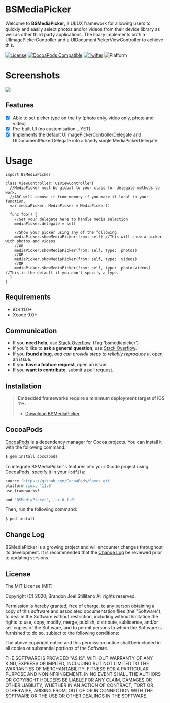 # BSMediaPicker

Welcome to **BSMediaPicker,** a UI/UX framework for allowing users to quickly and easily select photos and/or videos from their device library as well as other third party applications. The libary implements both a UIImagePickerController and a UIDocumentPickerViewController to achieve this.

[![License](https://img.shields.io/badge/license-MIT-lightgrey)](https://en.wikipedia.org/wiki/MIT_License)
[![CocoaPods Compatible](https://img.shields.io/badge/pod-v0.1.0-blue)](https://img.shields.io/badge/pod-v0.1.0-blue)
[![Twitter](https://img.shields.io/badge/twitter-bstillita-1da1f2)](https://twitter.com/bstillita)
![Platform](https://img.shields.io/badge/platform-ios-success)

# Screenshots

![](screenshot.gif)

## Features

- [x] Able to set picker type on the fly (photo only, video only, photo and video)
- [x] Pre-built UI (no customisation....YET)
- [x] Implements the default UIImagePickerControllerDelegate and UIDocumentPickerDelegate into a handy single MediaPickerDelegate

# Usage

```
import BSMediaPicker

class ViewController: UIViewController{
  //MediaPicker must be global to your class for delegate methods to work.
  //ARC will remove it from memory if you make it local to your function.
  var mediaPicker: MediaPicker = MediaPicker()
  
  func foo() {
    //Set your delegate here to handle media selection
    mediaPicker.delegate = self
    
    //Show your picker using any of the following
    mediaPicker.showMediaPicker(from: self) //This will show a picker with photos and videos
    //OR
    mediaPicker.showMediaPicker(from: self, type: .photos)
    //OR
    mediaPicker.showMediaPicker(from: self, type: .videos)
    //OR
    mediaPicker.showMediaPicker(from: self, type: .photosVideos) //This is the default if you don't specify a type.
  }
}
```

## Requirements

* iOS 11.0+
* Xcode 9.0+

## Communication

- If you **need help**, use [Stack Overflow](http://stackoverflow.com/questions/tagged/bsmediapicker). (Tag 'bsmediapicker')
- If you'd like to **ask a general question**, use [Stack Overflow](http://stackoverflow.com/questions/tagged/bsmediapicker).
- If you **found a bug**, _and can provide steps to reliably reproduce it_, open an issue.
- If you **have a feature request**, open an issue.
- If you **want to contribute**, submit a pull request.

## Installation

> **Embedded frameworks require a minimum deployment target of iOS 11+.**
> - [Download BSMediaPicker](mailto:bstillitano95@gmail.com)

## CocoaPods

[CocoaPods](http://cocoapods.org) is a dependency manager for Cocoa projects. You can install it with the following command:

```bash
$ gem install cocoapods
```

To integrate BSMediaPicker's features into your Xcode project using CocoaPods, specify it in your `Podfile`:

```ruby
source 'https://github.com/CocoaPods/Specs.git'
platform :ios, '11.0'
use_frameworks!

pod 'BSMediaPicker', '~> 0.1.0'
```

Then, run the following command:

```bash
$ pod install
```

## Change Log

BSMediaPicker is a growing project and will encounter changes throughout its development. It is recommended that the [Change Log](https://github.com/bstillitano/BSMediaPicker/blob/master/CHANGELOG.md) be reviewed prior to updating versions.

## License

The MIT License (MIT)

Copyright (C) 2020, Brandon Joel Stillitano
All rights reserved.

Permission is hereby granted, free of charge, to any person obtaining a copy
of this software and associated documentation files (the "Software"), to deal
in the Software without restriction, including without limitation the rights
to use, copy, modify, merge, publish, distribute, sublicense, and/or sell
copies of the Software, and to permit persons to whom the Software is
furnished to do so, subject to the following conditions:

The above copyright notice and this permission notice shall be included in
all copies or substantial portions of the Software.

THE SOFTWARE IS PROVIDED "AS IS", WITHOUT WARRANTY OF ANY KIND, EXPRESS OR
IMPLIED, INCLUDING BUT NOT LIMITED TO THE WARRANTIES OF MERCHANTABILITY,
FITNESS FOR A PARTICULAR PURPOSE AND NONINFRINGEMENT. IN NO EVENT SHALL THE
AUTHORS OR COPYRIGHT HOLDERS BE LIABLE FOR ANY CLAIM, DAMAGES OR OTHER
LIABILITY, WHETHER IN AN ACTION OF CONTRACT, TORT OR OTHERWISE, ARISING FROM,
OUT OF OR IN CONNECTION WITH THE SOFTWARE OR THE USE OR OTHER DEALINGS IN
THE SOFTWARE.
